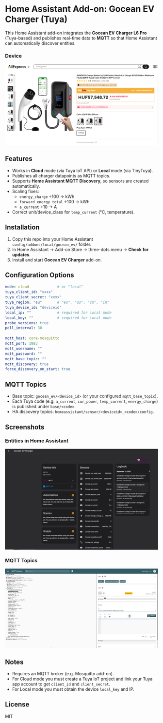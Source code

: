 # Home Assistant Add-on: Gocean EV Charger (Tuya)

This Home Assistant add-on integrates the **Gocean EV Charger L6 Pro** (Tuya-based) and publishes real-time data to **MQTT** so that Home Assistant can automatically discover entities.
### Device
![HA Entities](docs/device.png)


## Features
- Works in **Cloud** mode (via Tuya IoT API) or **Local** mode (via TinyTuya).
- Publishes all charger datapoints as MQTT topics.
- Supports **Home Assistant MQTT Discovery**, so sensors are created automatically.
- Scaling fixes:
  - `energy_charge` ÷100 → kWh
  - `forward_energy_total` ÷100 → kWh
  - `a_current` ÷10 → A
- Correct unit/device_class for `temp_current` (°C, temperature).

## Installation
1. Copy this repo into your Home Assistant `config/addons/local/gocean_ev/` folder.
2. In Home Assistant → Add-on Store → three-dots menu → **Check for updates**.
3. Install and start **Gocean EV Charger** add-on.

## Configuration Options
```yaml
mode: cloud             # or "local"
tuya_client_id: "xxxx"
tuya_client_secret: "xxxx"
tuya_region: "eu"       # "eu", "us", "cn", "in"
tuya_device_id: "deviceid"
local_ip: ""            # required for local mode
local_key: ""           # required for local mode
probe_versions: true
poll_interval: 30

mqtt_host: core-mosquitto
mqtt_port: 1883
mqtt_username: ""
mqtt_password: ""
mqtt_base_topic: ""
mqtt_discovery: true
force_discovery_on_start: true
```

## MQTT Topics
- Base topic: `gocean_ev/<device_id>` (or your configured `mqtt_base_topic`).
- Each Tuya code (e.g. `a_current`, `cur_power`, `temp_current`, `energy_charge`) is published under `base/<code>`.
- HA discovery topics: `homeassistant/sensor/<deviceid>_<code>/config`.

## Screenshots

### Entities in Home Assistant
![HA Entities](docs/entities.png)

### MQTT Topics
![MQTT Topics](docs/mqtt.png)

## Notes
- Requires an MQTT broker (e.g. Mosquitto add-on).
- For Cloud mode you must create a Tuya IoT project and link your Tuya app account to get `client_id` and `client_secret`.
- For Local mode you must obtain the device `local_key` and IP.

## License
MIT
